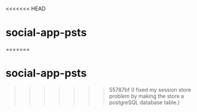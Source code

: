 <<<<<<< HEAD
# social-app-psts
=======
# social-app-psts
>>>>>>> 55787bf (I fixed my session store problem by making the store a postgreSQL database table.)
